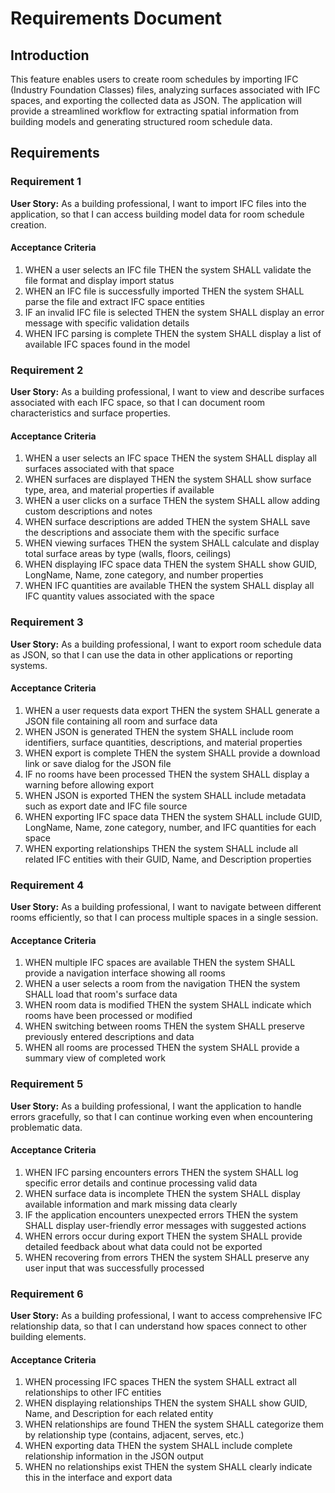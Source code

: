 # Requirements Document

## Introduction

This feature enables users to create room schedules by importing IFC (Industry Foundation Classes) files, analyzing surfaces associated with IFC spaces, and exporting the collected data as JSON. The application will provide a streamlined workflow for extracting spatial information from building models and generating structured room schedule data.

## Requirements

### Requirement 1

**User Story:** As a building professional, I want to import IFC files into the application, so that I can access building model data for room schedule creation.

#### Acceptance Criteria

1. WHEN a user selects an IFC file THEN the system SHALL validate the file format and display import status
2. WHEN an IFC file is successfully imported THEN the system SHALL parse the file and extract IFC space entities
3. IF an invalid IFC file is selected THEN the system SHALL display an error message with specific validation details
4. WHEN IFC parsing is complete THEN the system SHALL display a list of available IFC spaces found in the model

### Requirement 2

**User Story:** As a building professional, I want to view and describe surfaces associated with each IFC space, so that I can document room characteristics and surface properties.

#### Acceptance Criteria

1. WHEN a user selects an IFC space THEN the system SHALL display all surfaces associated with that space
2. WHEN surfaces are displayed THEN the system SHALL show surface type, area, and material properties if available
3. WHEN a user clicks on a surface THEN the system SHALL allow adding custom descriptions and notes
4. WHEN surface descriptions are added THEN the system SHALL save the descriptions and associate them with the specific surface
5. WHEN viewing surfaces THEN the system SHALL calculate and display total surface areas by type (walls, floors, ceilings)
6. WHEN displaying IFC space data THEN the system SHALL show GUID, LongName, Name, zone category, and number properties
7. WHEN IFC quantities are available THEN the system SHALL display all IFC quantity values associated with the space

### Requirement 3

**User Story:** As a building professional, I want to export room schedule data as JSON, so that I can use the data in other applications or reporting systems.

#### Acceptance Criteria

1. WHEN a user requests data export THEN the system SHALL generate a JSON file containing all room and surface data
2. WHEN JSON is generated THEN the system SHALL include room identifiers, surface quantities, descriptions, and material properties
3. WHEN export is complete THEN the system SHALL provide a download link or save dialog for the JSON file
4. IF no rooms have been processed THEN the system SHALL display a warning before allowing export
5. WHEN JSON is exported THEN the system SHALL include metadata such as export date and IFC file source
6. WHEN exporting IFC space data THEN the system SHALL include GUID, LongName, Name, zone category, number, and IFC quantities for each space
7. WHEN exporting relationships THEN the system SHALL include all related IFC entities with their GUID, Name, and Description properties

### Requirement 4

**User Story:** As a building professional, I want to navigate between different rooms efficiently, so that I can process multiple spaces in a single session.

#### Acceptance Criteria

1. WHEN multiple IFC spaces are available THEN the system SHALL provide a navigation interface showing all rooms
2. WHEN a user selects a room from the navigation THEN the system SHALL load that room's surface data
3. WHEN room data is modified THEN the system SHALL indicate which rooms have been processed or modified
4. WHEN switching between rooms THEN the system SHALL preserve previously entered descriptions and data
5. WHEN all rooms are processed THEN the system SHALL provide a summary view of completed work

### Requirement 5

**User Story:** As a building professional, I want the application to handle errors gracefully, so that I can continue working even when encountering problematic data.

#### Acceptance Criteria

1. WHEN IFC parsing encounters errors THEN the system SHALL log specific error details and continue processing valid data
2. WHEN surface data is incomplete THEN the system SHALL display available information and mark missing data clearly
3. IF the application encounters unexpected errors THEN the system SHALL display user-friendly error messages with suggested actions
4. WHEN errors occur during export THEN the system SHALL provide detailed feedback about what data could not be exported
5. WHEN recovering from errors THEN the system SHALL preserve any user input that was successfully processed

### Requirement 6

**User Story:** As a building professional, I want to access comprehensive IFC relationship data, so that I can understand how spaces connect to other building elements.

#### Acceptance Criteria

1. WHEN processing IFC spaces THEN the system SHALL extract all relationships to other IFC entities
2. WHEN displaying relationships THEN the system SHALL show GUID, Name, and Description for each related entity
3. WHEN relationships are found THEN the system SHALL categorize them by relationship type (contains, adjacent, serves, etc.)
4. WHEN exporting data THEN the system SHALL include complete relationship information in the JSON output
5. WHEN no relationships exist THEN the system SHALL clearly indicate this in the interface and export data
